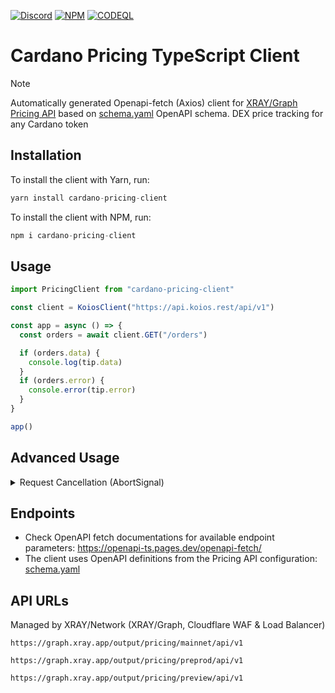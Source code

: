<a href="https://discord.gg/WhZmm46APN"><img alt="Discord" src="https://img.shields.io/discord/852538978946383893?style=for-the-badge&logo=discord&label=Discord&labelColor=%231940ED&color=%233FCB9B"></a>
<a href="https://www.npmjs.com/package/cardano-pricing-client"><img alt="NPM" src="https://img.shields.io/npm/v/cardano-pricing-client/latest?style=for-the-badge&logo=npm&labelColor=%231940ED&color=%233FCB9B"></a>
<a href="https://github.com/ray-network/cardano-pricing-client/actions"><img alt="CODEQL" src="https://img.shields.io/github/actions/workflow/status/xray-network/cardano-pricing-client/codeql.yml?label=CodeQL&logo=github&style=for-the-badge&labelColor=%231940ED&color=%233FCB9B"></a>
  
# Cardano Pricing TypeScript Client

> [!NOTE]
> Automatically generated Openapi-fetch (Axios) client for [XRAY/Graph Pricing API](https://xray.app) based on [schema.yaml](https://raw.githubusercontent.com/xray-network/cardano-pricing-client/main/src/schema/schema.yaml) OpenAPI schema. DEX price tracking for any Cardano token

## Installation

To install the client with Yarn, run:

```TypeScript
yarn install cardano-pricing-client
```

To install the client with NPM, run:

```TypeScript
npm i cardano-pricing-client
```

## Usage

```TypeScript
import PricingClient from "cardano-pricing-client"

const client = KoiosClient("https://api.koios.rest/api/v1")

const app = async () => {
  const orders = await client.GET("/orders")

  if (orders.data) {
    console.log(tip.data)
  }
  if (orders.error) {
    console.error(tip.error)
  }
}

app()
```

## Advanced Usage

<details>
<summary>Request Cancellation (AbortSignal)</summary>

```TypeScript
import KoiosClient from "cardano-koios-client"

const client = KoiosClient("https://api.koios.rest/api/v1")

const app = async () => {
  const abortController = new AbortController()

  setTimeout(() => {
    abortController.abort() // cancel request
    console.log('Aborted!')
  }, 200)

  const orders = await client.GET("/orders", {
    signal: abortController.signl,
  })

  if (orders.data) {
    console.log(tip.data?.[0]?.block_no)
  }
  if (orders.error) {
    console.error(tip.error)
  }
}

app()
```

</details>

## Endpoints

* Check OpenAPI fetch documentations for available endpoint parameters: https://openapi-ts.pages.dev/openapi-fetch/
* The client uses OpenAPI definitions from the Pricing API configuration: [schema.yaml](https://raw.githubusercontent.com/xray-network/cardano-pricing-client/main/src/schema/schema.yaml)


## API URLs

Managed by XRAY/Network (XRAY/Graph, Cloudflare WAF & Load Balancer)

```
https://graph.xray.app/output/pricing/mainnet/api/v1
```

```
https://graph.xray.app/output/pricing/preprod/api/v1
```

```
https://graph.xray.app/output/pricing/preview/api/v1
```
